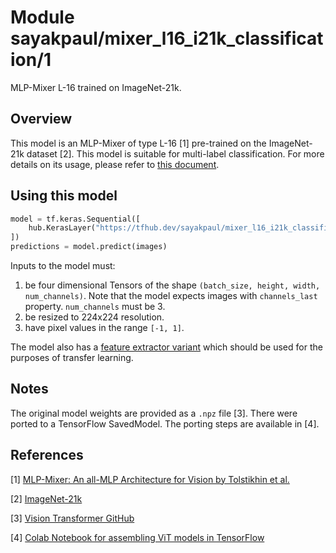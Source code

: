 # Module sayakpaul/mixer_l16_i21k_classification/1

MLP-Mixer L-16 trained on ImageNet-21k.

<!-- asset-path: https://storage.googleapis.com/flowers-experimental/mixer/L_16_imagenet21k.tar.gz -->
<!-- task: image-classification -->
<!-- network-architecture: mixer -->
<!-- format: saved_model_2 -->
<!-- fine-tunable: true -->
<!-- license: apache-2.0 -->


## Overview

This model is an MLP-Mixer of type L-16 [1] pre-trained on the ImageNet-21k dataset [2]. This model is suitable for
multi-label classification. For more details on its usage, please refer to [this document](https://tfhub.dev/google/bit/m-r50x1/imagenet21k_classification/1). 

## Using this model

```python
model = tf.keras.Sequential([
    hub.KerasLayer("https://tfhub.dev/sayakpaul/mixer_l16_i21k_classification/1")
])
predictions = model.predict(images) 
```

Inputs to the model must:

1. be four dimensional Tensors of the shape `(batch_size, height, width, num_channels)`. Note that the model expects
   images with  `channels_last`  property. `num_channels` must be 3. 
2. be resized to 224x224 resolution.
3. have pixel values in the range `[-1, 1]`.

The model also has a [feature extractor variant](https://tfhub.dev/sayakpaul/mixer_l16_i21k_fe/1) which should be used
for the purposes of transfer learning. 

## Notes

The original model weights are provided as a `.npz` file [3]. There were ported to a TensorFlow SavedModel. The porting
steps are available in [4].

## References

[1] [MLP-Mixer: An all-MLP Architecture for Vision by Tolstikhin et al.](https://arxiv.org/abs/2105.01601)

[2] [ImageNet-21k](https://www.image-net.org/)  

[3] [Vision Transformer GitHub](https://github.com/google-research/vision_transformer)

[4] [Colab Notebook for assembling ViT models in TensorFlow](https://colab.research.google.com/github/sayakpaul/MLPMixer-jax2tf/blob/main/conversion.ipynb)